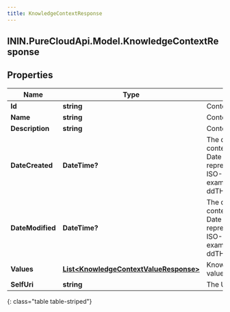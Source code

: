 ```yaml
---
title: KnowledgeContextResponse
---
```

## ININ.PureCloudApi.Model.KnowledgeContextResponse

## Properties

|Name | Type | Description | Notes|
|------------ | ------------- | ------------- | -------------|
| **Id** | **string** | Context ID. | [optional] |
| **Name** | **string** | Context name. | |
| **Description** | **string** | Context description. | [optional] |
| **DateCreated** | **DateTime?** | The date when the context was created. Date time is represented as an ISO-8601 string. For example: yyyy-MM-ddTHH:mm:ss[.mmm]Z | |
| **DateModified** | **DateTime?** | The date when the context was modified. Date time is represented as an ISO-8601 string. For example: yyyy-MM-ddTHH:mm:ss[.mmm]Z | |
| **Values** | [**List&lt;KnowledgeContextValueResponse&gt;**](KnowledgeContextValueResponse.html) | Knowledge context values. | |
| **SelfUri** | **string** | The URI for this object | [optional] |
{: class="table table-striped"}


